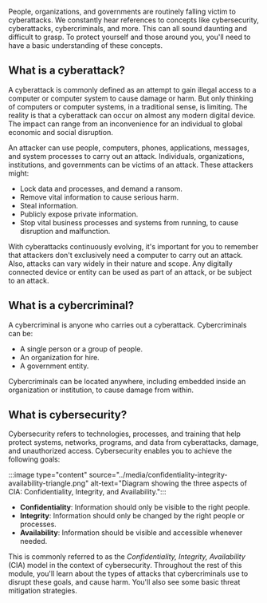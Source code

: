 People, organizations, and governments are routinely falling victim to cyberattacks. We constantly hear references to concepts like cybersecurity, cyberattacks, cybercriminals, and more. This can all sound daunting and difficult to grasp. To protect yourself and those around you, you'll need to have a basic understanding of these concepts.

## What is a cyberattack?

A cyberattack is commonly defined as an attempt to gain illegal access to a computer or computer system to cause damage or harm. But only thinking of computers or computer systems, in a traditional sense, is limiting. The reality is that a cyberattack can occur on almost any modern digital device. The impact can range from an inconvenience for an individual to global economic and social disruption.

An attacker can use people, computers, phones, applications, messages, and system processes to carry out an attack. Individuals, organizations, institutions, and governments can be victims of an attack. These attackers might:

- Lock data and processes, and demand a ransom.
- Remove vital information to cause serious harm.
- Steal information.
- Publicly expose private information.
- Stop vital business processes and systems from running, to cause disruption and malfunction.

With cyberattacks continuously evolving, it's important for you to remember that attackers don't exclusively need a computer to carry out an attack. Also, attacks can vary widely in their nature and scope. Any digitally connected device or entity can be used as part of an attack, or be subject to an attack.

## What is a cybercriminal?

A cybercriminal is anyone who carries out a cyberattack. Cybercriminals can be:

- A single person or a group of people.
- An organization for hire.
- A government entity.

Cybercriminals can be located anywhere, including embedded inside an organization or institution, to cause damage from within.

## What is cybersecurity?

Cybersecurity refers to technologies, processes, and training that help protect systems, networks, programs, and data from cyberattacks, damage, and unauthorized access. Cybersecurity enables you to achieve the following goals:

:::image type="content" source="../media/confidentiality-integrity-availability-triangle.png" alt-text="Diagram showing the three aspects of CIA: Confidentiality, Integrity, and Availability.":::

- **Confidentiality**: Information should only be visible to the right people.
- **Integrity**: Information should only be changed by the right people or processes.
- **Availability**: Information should be visible and accessible whenever needed.

This is commonly referred to as the *Confidentiality, Integrity, Availability* (CIA) model in the context of cybersecurity. Throughout the rest of this module, you'll learn about the types of attacks that cybercriminals use to disrupt these goals, and cause harm. You'll also see some basic threat mitigation strategies.
